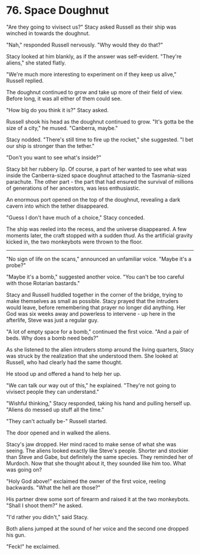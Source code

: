 # 76. Space Doughnut

"Are they going to vivisect us?" Stacy asked Russell as their ship was winched in towards the doughnut.

"Nah," responded Russell nervously. "Why would they do that?"

Stacy looked at him blankly, as if the answer was self-evident. "They're aliens," she stated flatly.

"We're much more interesting to experiment on if they keep us alive," Russell replied.

The doughnut continued to grow and take up more of their field of view. Before long, it was all either of them could see.

"How big do you think it is?" Stacy asked.

Russell shook his head as the doughnut continued to grow. "It's gotta be the size of a city," he mused. "Canberra, maybe."

Stacy nodded. "There's still time to fire up the rocket," she suggested. "I bet our ship is stronger than the tether."

"Don't you want to see what's inside?"

Stacy bit her rubbery lip. Of course, a part of her wanted to see what was inside the Canberra-sized space doughnut attached to the Tasmania-sized parachute. The other part - the part that had ensured the survival of millions of generations of her ancestors, was less enthusiastic.

An enormous port opened on the top of the doughnut, revealing a dark cavern into which the tether disappeared.

"Guess I don't have much of a choice," Stacy conceded.

The ship was reeled into the recess, and the universe disappeared. A few moments later, the craft stopped with a sudden _thud_. As the artificial gravity kicked in, the two monkeybots were thrown to the floor.

---

"No sign of life on the scans," announced an unfamiliar voice. "Maybe it's a probe?"

"Maybe it's a bomb," suggested another voice. "You can't be too careful with those Rotarian bastards."

Stacy and Russell huddled together in the corner of the bridge, trying to make themselves as small as possible. Stacy prayed that the intruders would leave, before remembering that prayer no longer did anything. Her God was six weeks away and powerless to intervene - up here in the afterlife, Steve was just a regular guy.

"A lot of empty space for a bomb," continued the first voice. "And a pair of beds. Why does a bomb need beds?"

As she listened to the alien intruders stomp around the living quarters, Stacy was struck by the realization that she understood them. She looked at Russell, who had clearly had the same thought.

He stood up and offered a hand to help her up.

"We can talk our way out of this," he explained. "They're not going to vivisect people they can understand."

"Wishful thinking," Stacy responded, taking his hand and pulling herself up. "Aliens do messed up stuff all the time."

"They can't actually be-" Russell started.

The door opened and in walked the aliens.

Stacy's jaw dropped. Her mind raced to make sense of what she was seeing. The aliens looked exactly like Steve's people. Shorter and stockier than Steve and Gabe, but definitely the same species. They reminded her of Murdoch. Now that she thought about it, they sounded like him too. What was going on?

"Holy God above!" exclaimed the owner of the first voice, reeling backwards. "What the hell are those?"

His partner drew some sort of firearm and raised it at the two monkeybots. "Shall I shoot them?" he asked.

"I'd rather you didn't," said Stacy.

Both aliens jumped at the sound of her voice and the second one dropped his gun.

"Feck!" he exclaimed.

